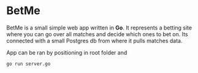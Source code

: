 # BetMe

BetMe is a small simple web app written in **Go**. It represents a betting site where you can go over all matches and decide which ones to bet on. Its connected with a small Postgres db from where it pulls matches data. 

App can be ran by positioning in root folder and

    go run server.go